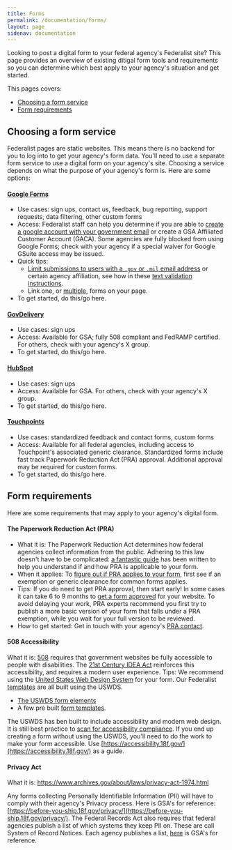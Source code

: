 ```yaml
---
title: Forms
permalink: /documentation/forms/
layout: page
sidenav: documentation
---
```

Looking to post a digital form to your federal agency's Federalist site? This page provides an overview of existing ditigal form tools and requirements so you can determine which best apply to your agency's situation and get started.

This pages covers:
* [Choosing a form service](#choosing-a-form-service)
* [Form requirements](#form-requirements)

## Choosing a form service
Federalist pages are static websites. This means there is no backend for you to log into to get your agency's form data. You'll need to use a separate form service to use a digital form on your agency's site. Choosing a service depends on what the purpose of your agency's form is. Here are some options:

#### [Google Forms](https://www.google.com/forms/about/)
- Use cases: sign ups, contact us, feedback, bug reporting, support requests, data filtering, other custom forms
- Access: Federalist staff can help you determine if you are able to [create a google account with your government email](https://accounts.google.com/SignUpWithoutGmail) or create a GSA Affiliated Customer Account (GACA). Some agencies are fully blocked from using Google Forms; check with your agency if a special waiver for Google GSuite access may be issued.
- Quick tips:
  * [Limit submissions to users with a `.gov` or `.mil` email address](https://docs.google.com/forms/d/e/1FAIpQLSePimoF0RkiCP62BSIL_yj0yMXEUePNJ9AabPJqq1Xzbp_GVg/viewform) or certain agency affiliation, see how in these [text validation instructions](https://support.google.com/docs/answer/3378864?hl=en).
  * Link one, or [multiple](https://coe.gsa.gov/connect/contact-us.html#joinus), forms on your page.
- To get started, do this/go here.

#### [GovDelivery](https://granicus.com/solution/govdelivery/)
- Use cases: sign ups
- Access: Available for GSA; fully 508 compliant and FedRAMP certified. For others, check with your agency's X group. 
- To get started, do this/go here.

#### [HubSpot](https://www.hubspot.com/)
- Use cases: sign ups
- Access: Available for GSA. For others, check with your agency's X group.
- To get started, do this/go here.

#### [Touchpoints](https://touchpoints.digital.gov)
- Use cases: standardized feedback and contact forms, custom forms
- Access: Available for all federal agencies, including access to Touchpoint's associated generic clearance. Standardized forms include fast track Paperwork Reduction Act (PRA) approval. Additional approval may be required for custom forms.
- To get started, do this/go here.

## Form requirements
Here are some requirements that may apply to your agency's digital form. 

#### The Paperwork Reduction Act (PRA)
* What it is: The Paperwork Reduction Act determines how federal agencies collect information from the public. Adhering to this law doesn't have to be complicated: [a fantastic guide](https://pra.digital.gov/) has been written to help you understand if and how PRA is applicable to your form. 
* When it applies: To [figure out if PRA applies to your form](https://pra.digital.gov/do-i-need-clearance/), first see if an exemption or generic clearance for common forms applies.
* Tips: If you do need to get PRA approval, then start early! In some cases it can take 6 to 9 months to [get a form approved](https://pra.digital.gov/clearance-process/) for your website. To avoid delaying your work, PRA experts recommend you first try to publish a more basic version of your form that falls under a PRA exemption, while you wait for your full version to be reviewed.
* How to get started: Get in touch with your agency's [PRA contact](https://pra.digital.gov/contact/).


#### 508 Accessibility
What it is: [508](https://www.section508.gov/manage/laws-and-policies) requires that government websites be fully accessible to people with disabilities. The [21st Century IDEA Act](https://www.congress.gov/bill/115th-congress/house-bill/5759/text) reinforces this accessibility, and requires a modern user experience.
Tips: We recommend using the [United States Web Design System](https://designsystem.digital.gov/) for your form. Our Federalist [templates](https://federalist.18f.gov/documentation/templates/) are all built using the USWDS.
- [The USWDS form elements](https://designsystem.digital.gov/components/form-controls/)
- A few pre built [form templates](https://designsystem.digital.gov/components/form-templates/).

The USWDS has ben built to include accessibility and modern web design. It is still best practice to [scan for accessibility compliance](https://accessibility.18f.gov/tools/). If you end up creating a form without using the USWDS, you'll need to do the work to make your form accessible. Use [https://accessibility.18f.gov/](https://accessibility.18f.gov/) as a guide.

#### Privacy Act
What it is: https://www.archives.gov/about/laws/privacy-act-1974.html

Any forms collecting Personally Identifiable Information (PII) will have to comply with their agency's Privacy process. Here is GSA's for reference: [https://before-you-ship.18f.gov/privacy/](https://before-you-ship.18f.gov/privacy/). The Federal Records Act also requires that federal agencies publish a list of which systems they keep PII on. These are call System of Record Notices. Each agency publishes a list, [here](https://www.gsa.gov/reference/gsa-privacy-program/systems-of-records-privacy-act/system-of-records-notices-sorns-privacy-act) is GSA's for reference.

